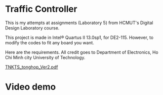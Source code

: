 # Traffic Controller
This is my attempts at assignments (Laboratory 5) from HCMUT's Digital Design Laboratory course. 


This project is made in Intel® Quartus II 13.0sp1, for DE2-115. However, to modify the codes to fit any board you want.

Here are the requirements. All credit goes to Department of Electronics, Ho Chi Minh city University of Technology.

[TNKTS_tonghop_Ver2.pdf](\C:\TNKTS_tonghop_Ver2.pdf)

# Video demo 


